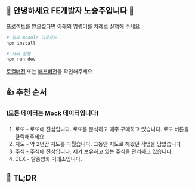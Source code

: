 ## 🙇 안녕하세요 FE개발자 노승주입니다 🙇

프로젝트를 받으셨다면 아래의 명령어를 차례로 실행해 주세요

```bash
# 필요 module 다운로드
npm install

# 서버 실행
npm run dev
```

[로컬버전](http://localhost:3000) 또는 [배포버전](https://seungjoonoh.com)을 확인해주세요

## 👍 추천 순서

### ❗️모든 데이터는 Mock 데이터입니다❗️

1. 로또 - 로또에 진심입니다. 로또를 분석하고 매주 구매하고 있습니다. 로또 버튼을 클릭해주세요
2. 지도 - 약 2년간 지도를 다뤘습니다. 그동안 지도로 해왔던 작업을 담았습니다
3. 주식 - 주식에 진심입니다. 제가 보유하고 있는 주식을 관리하고 있습니다.
4. DEX - 탈중앙화 거래소입니다.

##

## 📜 TL;DR
